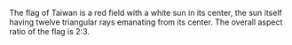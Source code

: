 The flag of Taiwan is a red field with a white sun in its center, the sun itself having twelve triangular rays emanating from its center. The overall aspect ratio of the flag is 2:3.